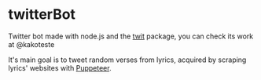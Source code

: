 # twitterBot
Twitter bot made with node.js and the [twit](https://www.npmjs.com/package/twit) package, you can check its work at @kakoteste

It's main goal is to tweet random verses from lyrics, acquired by scraping lyrics' websites with [Puppeteer](https://github.com/puppeteer/puppeteer). 
